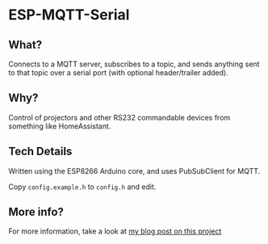 # ESP-MQTT-Serial

## What?

Connects to a MQTT server, subscribes to a topic, and sends anything sent to that topic over a serial port (with optional header/trailer added).

## Why?

Control of projectors and other RS232 commandable devices from something like HomeAssistant.

## Tech Details

Written using the ESP8266 Arduino core, and uses PubSubClient for MQTT.

Copy `config.example.h` to `config.h` and edit.

## More info?

For more information, take a look at [my blog post on this project](https://stackunderflow.com/post/esp8266-mqtt-serial-projector-remote/)